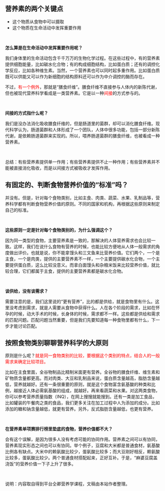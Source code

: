 ## 营养素的两个关键点

- 这个物质从食物中可以摄取
- 这个物质在生命活动中发挥重要作用

&nbsp;

**怎么算是在生命活动中发挥重要作用呢？**

我们身体里的生命活动包含千千万万的生物化学过程。在这些过程中，有的营养素提供细胞能量，比如碳水化合物；有的构成细胞结构，比如蛋白质；还有的调控化学反应，比如各种维生素。当然，一个营养素也可以同时起多重作用。比如蛋白质既可以供能又可以作为新细胞的结构原料还可以作为中介调控的酶而存在。

不过，<font color="red">有一个例外</font>，那就是“膳食纤维”。膳食纤维不直接参与人体内的新陈代谢，但也被现代营养科学看成是一类营养素。它是以一种<font color="red">间接</font>的方式参与的。

&nbsp;

**间接的方式指什么呢？**

我们是没办法消化吸收膳食纤维的，但是肠道里的菌群，却可以消化膳食纤维。现代科学认为，肠道菌群和人体形成了一个团队，人体中很多功能，包括一部分新陈代谢，是依赖肠道菌群来实现的。所以，喂养肠道菌群的膳食纤维，也被看成一种营养素。

&nbsp;

总结：有些营养素提供单一作用；有些营养素提供不止一种作用；有些营养素并不能被直接消化吸收，而是以间接方式被吸收才发挥作用。

## 有固定的、判断食物营养价值的“标准”吗？

并没有。但是，针对每个食物类别，比如主食、肉类、蔬菜、水果、乳制品等，营养科学都有判断食物营养价值的原则。不同的国家和机构，再根据这些原则来制定自己的标准。

&nbsp;

**这些原则一定是针对每个食物类别的，为什么强调这个？**

因为同一类型的食物，主要营养素是一致的，那解决的人体营养需求也会比较一致。这样，我们在说什么食物有营养的时候，也能比较方便地从人体一般需求的角度做出评价。也就是说，你不能拿馒头和三文鱼来比营养价值。它们两个，一个是主食，一个是肉类，提供的主要营养素不一样，一个主要提供碳水化合物，一个主要提供蛋白质，这么比较没意义。而拿白面馒头和杂粮米饭来比较营养价值，就比较合理，它们都属于主食，提供的主要营养素都是碳水化合物。

&nbsp;

**谈供给，没有谈需求？**

需要注意的是，我们这里说的“更有营养”，比的都是供给，就是食物里有什么。这里没考虑到需求，就是人需要从食物中获得什么。人在各个阶段的需求，比如在怀孕的时候，动大手术的时候，长身体的时候，需求都不一样。这些都是供给和需求的匹配问题。匹配问题当然重要，但是我们先要知道每一种食物里都有什么，下一步才能讨论匹配。

## 按照食物类别聊聊营养科学的大原则

原则是什么呢？<font color="red">就是同一食物类别的比较，要根据这个类别的特点，结合人的一般需求来确定比较项目。</font>

比如在主食里面，全谷物制品比精制米面更有营养。全谷物的膳食纤维、维生素和矿物质含量都更高。而对肉类、大豆和乳制品来说，蛋白质含量越高，脂肪含量越低，营养就越好。还有一条很重要的原则，就是这个食物富含氨基酸的种类和比例，越接近人体必需氨基酸的组成，就越好。再来看蔬菜和水果。对这两类食物，你可以参考营养质量指数（INQ），在网上搜搜就能搜到。还有一类是加工食品，比如罐装的午餐肉之类的食品，我们更多关注在加工过程中人为添加的成分。比如添加的糖和钠含量越低，就更有营养。另外，反式脂肪含量越低，也更有营养。

&nbsp;

**在营养素单项赛排行榜里垫底的食物，营养价值都不大？**

会有这个误解，是因为很多人没有考虑可能的协同作用。营养素之间可以有协同，营养素现实形态之间也可以有协同。举个例子，豆腐和大米都是普通食材，氨基酸比例各有缺点。大米中的赖氨酸比较少，蛋氨酸比较多；而大豆刚好相反，赖氨酸比较多，蛋氨酸比较少。两个普通食材搭配起来，正好互补。于是，“麻婆豆腐盖浇饭”的营养价值一下子上升了很多。

&nbsp;

说明：内容取自得到平台仝卿营养学课程，文稿由本站作者整理。
